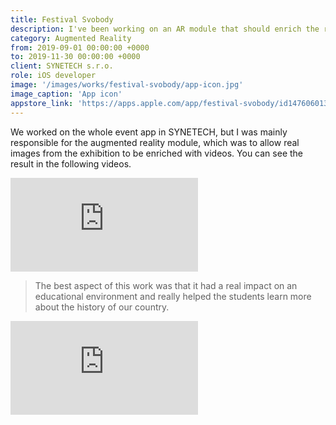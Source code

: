 ```yaml
---
title: Festival Svobody
description: I've been working on an AR module that should enrich the real exhibition for an event app for the Czech Freedom Festival.
category: Augmented Reality
from: 2019-09-01 00:00:00 +0000
to: 2019-11-30 00:00:00 +0000
client: SYNETECH s.r.o.
role: iOS developer
image: '/images/works/festival-svobody/app-icon.jpg'
image_caption: 'App icon'
appstore_link: 'https://apps.apple.com/app/festival-svobody/id1476060137'
---
```


We worked on the whole event app in SYNETECH, but I was mainly responsible for the augmented reality module, which was to allow real images from the exhibition to be enriched with videos. You can see the result in the following videos.

<p><iframe src="https://www.youtube.com/embed/r0MvEl40Wgk" loading="lazy" frameborder="0" allowfullscreen></iframe></p>

> The best aspect of this work was that it had a real impact on an educational environment and really helped the students learn more about the history of our country.

<p><iframe src="https://www.youtube.com/embed/E6PkgAWEsfY" loading="lazy" frameborder="0" allowfullscreen></iframe></p>